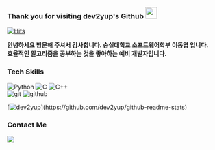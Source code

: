 ### Thank you for visiting dev2yup's Github <img src="https://user-images.githubusercontent.com/5679180/79618120-0daffb80-80be-11ea-819e-d2b0fa904d07.gif" width="27px">

[![Hits](https://hits.seeyoufarm.com/api/count/incr/badge.svg?url=https%3A%2F%2Fgithub.com%2Fdev2yup0&count_bg=%23C558DD&title_bg=%23555555&icon=mediafire.svg&icon_color=%23E7E7E7&title=hits&edge_flat=false)](https://hits.seeyoufarm.com)
<p>
  <b>안녕하세요 방문해 주셔서 감사합니다. 숭실대학교 소프트웨어학부 이동엽 입니다.</b></br>
  <b>효율적인 알고리즘을 공부하는 것을 좋아하는 예비 개발자입니다.</b>
</p>

 <h3>Tech Skills</h3>
  <p>
  <img alt="Python" src="https://img.shields.io/badge/-Python-3776ab?style=flat-square&logo=python&logoColor=white" />
  <img alt="C" src="https://img.shields.io/badge/-C-A8B9CC?style=flat-square&logo=C&logoColor=white" />
  <img alt="C++" src="https://img.shields.io/badge/-C++-00599C?style=flat-square&logo=C++&logoColor=white" />
  </br>

  <img alt="git" src="https://img.shields.io/badge/-Git-F05032?style=flat-square&logo=git&logoColor=white" />
  <img alt="github" src="https://img.shields.io/badge/-Github-181717?style=flat-square&logo=Github&logoColor=white" />
  </br> 
  
  [![dev2yup](https://github-readme-stats.vercel.app/api?username=dev2yup&theme=flag-india&hide_border=false&show_icons=true&line_height=20&show_owner=true")](https://github.com/dev2yup/github-readme-stats)

<h3>Contact Me</h3>
<p>
<a href="mailto:leedy5521@naver.com"><img src="https://img.shields.io/badge/Email-D14836.svg?style=for-the-badge&logo=GMail&logoColor=white"/></a> &nbsp;
</p>
